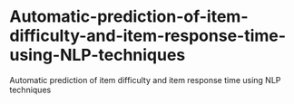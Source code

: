 # Automatic-prediction-of-item-difficulty-and-item-response-time-using-NLP-techniques
Automatic prediction of item difficulty and item response time using NLP techniques
